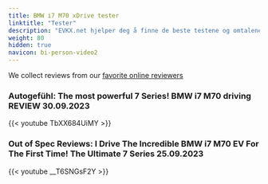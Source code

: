```yaml
---
title: BMW i7 M70 xDrive tester
linktitle: "Tester"
description: "EVKX.net hjelper deg å finne de beste testene og omtalene av denne modellen. "
weight: 80
hidden: true
navicon: bi-person-video2
---
```

We collect reviews from our [favorite online reviewers](/guides/evreviewers/)

### Autogefühl: The most powerful 7 Series! BMW i7 M70 driving REVIEW 30.09.2023

{{< youtube TbXX684UiMY >}}

### Out of Spec Reviews: I Drive The Incredible BMW i7 M70 EV For The First Time! The Ultimate 7 Series 25.09.2023

{{< youtube __T6SNGsF2Y >}}

